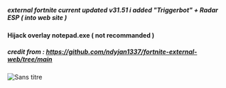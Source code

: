 ##### external fortnite current updated v31.51 i added "Triggerbot" + Radar ESP ( into web site )
#### Hijack overlay notepad.exe ( not recommanded )
##### credit from : https://github.com/ndyjan1337/fortnite-external-web/tree/main
![Sans titre](https://github.com/user-attachments/assets/ae5d0938-e453-4345-ac08-e372b9ddd7e5)
